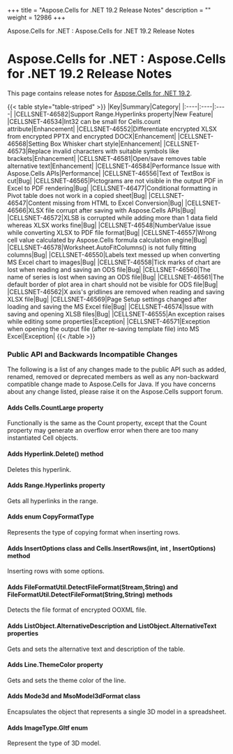 +++
title = "Aspose.Cells for .NET 19.2 Release Notes" 
description = "" 
weight = 12986 
+++

Aspose.Cells for .NET : Aspose.Cells for .NET 19.2 Release Notes  

# Aspose.Cells for .NET : Aspose.Cells for .NET 19.2 Release Notes


This page contains release notes for [Aspose.Cells for .NET 19.2](https://www.nuget.org/packages/Aspose.Cells/19.2.0).

{{< table style="table-striped" >}}
|Key|Summary|Category|
|:----|:----|:----|
|CELLSNET-46582|Support Range.Hyperlinks property|New Feature|
|CELLSNET-46534|Int32 can be small for Cells.count attribute|Enhancement|
|CELLSNET-46552|Differentiate encrypted XLSX from encrypted PPTX and encrypted DOCX|Enhancement|
|CELLSNET-46568|Setting Box Whisker chart style|Enhancement|
|CELLSNET-46573|Replace invalid characters with suitable symbols like brackets|Enhancement|
|CELLSNET-46581|Open/save removes table alternative text|Enhancement|
|CELLSNET-46584|Performance Issue with Aspose.Cells APIs|Performance|
|CELLSNET-46556|Text of TextBox is cut|Bug|
|CELLSNET-46565|Pictograms are not visible in the output PDF in Excel to PDF rendering|Bug|
|CELLSNET-46477|Conditional formatting in Pivot table does not work in a copied sheet|Bug|
|CELLSNET-46547|Content missing from HTML to Excel Conversion|Bug|
|CELLSNET-46566|XLSX file corrupt after saving with Aspose.Cells APIs|Bug|
|CELLSNET-46572|XLSB is corrupted while adding more than 1 data field whereas XLSX works fine|Bug|
|CELLSNET-46548|NumberValue issue while converting XLSX to PDF file format|Bug|
|CELLSNET-46557|Wrong cell value calculated by Aspose.Cells formula calculation engine|Bug|
|CELLSNET-46578|Worksheet.AutoFitColumns() is not fully fitting columns|Bug|
|CELLSNET-46550|Labels text messed up when converting MS Excel chart to images|Bug|
|CELLSNET-46558|Tick marks of chart are lost when reading and saving an ODS file|Bug|
|CELLSNET-46560|The name of series is lost when saving an ODS file|Bug|
|CELLSNET-46561|The default border of plot area in chart should not be visible for ODS file|Bug|
|CELLSNET-46562|X axis's gridlines are removed when reading and saving XLSX file|Bug|
|CELLSNET-46569|Page Setup settings changed after loading and saving the MS Excel file|Bug|
|CELLSNET-46574|Issue with saving and opening XLSB files|Bug|
|CELLSNET-46555|An exception raises while editing some properties|Exception|
|CELLSNET-46571|Exception when opening the output file (after re-saving template file) into MS Excel|Exception|
{{< /table >}}

### Public API and Backwards Incompatible Changes

The following is a list of any changes made to the public API such as added, renamed, removed or deprecated members as well as any non-backward compatible change made to Aspose.Cells for Java. If you have concerns about any change listed, please raise it on the Aspose.Cells support forum.

#### Adds Cells.CountLarge property

Functionally is the same as the Count property, except that the Count property may generate an overflow error when there are too many instantiated Cell objects.

#### Adds Hyperlink.Delete() method

Deletes this hyperlink.

#### Adds Range.Hyperlinks property

Gets all hyperlinks in the range.

#### Adds enum CopyFormatType

Represents the type of copying format when inserting rows.

#### Adds InsertOptions class and Cells.InsertRows(int, int , InsertOptions) method

Inserting rows with some options.

#### Adds FileFormatUtil.DetectFileFormat(Stream,String) and FileFormatUtil.DetectFileFormat(String,String) methods

Detects the file format of encrypted OOXML file.

#### Adds ListObject.AlternativeDescription and ListObject.AlternativeText properties

Gets and sets the alternative text and description of the table.

#### Adds Line.ThemeColor property

Gets and sets the theme color of the line.

#### Adds Mode3d and MsoModel3dFormat class

Encapsulates the object that represents a single 3D model in a spreadsheet.

#### Adds ImageType.Gltf enum

Represent the type of 3D model.

